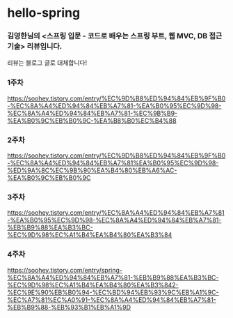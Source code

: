 # hello-spring

### 김영한님의 <스프링 입문 - 코드로 배우는 스프링 부트, 웹 MVC, DB 접근 기술> 리뷰입니다.
리뷰는 블로그 글로 대체합니다!

### 1주차
https://soohey.tistory.com/entry/%EC%9D%B8%ED%94%84%EB%9F%B0-%EC%8A%A4%ED%94%84%EB%A7%81-%EA%B0%95%EC%9D%98-%EC%8A%A4%ED%94%84%EB%A7%81-%EC%9B%B9-%EA%B0%9C%EB%B0%9C-%EA%B8%B0%EC%B4%88
### 2주차
https://soohey.tistory.com/entry/%EC%9D%B8%ED%94%84%EB%9F%B0-%EC%8A%A4%ED%94%84%EB%A7%81%EA%B0%95%EC%9D%98-%ED%9A%8C%EC%9B%90%EA%B4%80%EB%A6%AC-%EA%B0%9C%EB%B0%9C
### 3주차
https://soohey.tistory.com/entry/%EC%8A%A4%ED%94%84%EB%A7%81-%EA%B0%95%EC%9D%98-%EC%8A%A4%ED%94%84%EB%A7%81-%EB%B9%88%EA%B3%BC-%EC%9D%98%EC%A1%B4%EA%B4%80%EA%B3%84
### 4주차
https://soohey.tistory.com/entry/spring-%EC%8A%A4%ED%94%84%EB%A7%81-%EB%B9%88%EA%B3%BC-%EC%9D%98%EC%A1%B4%EA%B4%80%EA%B3%842-%EC%9E%90%EB%B0%94-%EC%BD%94%EB%93%9C%EB%A1%9C-%EC%A7%81%EC%A0%91-%EC%8A%A4%ED%94%84%EB%A7%81-%EB%B9%88-%EB%93%B1%EB%A1%9D
